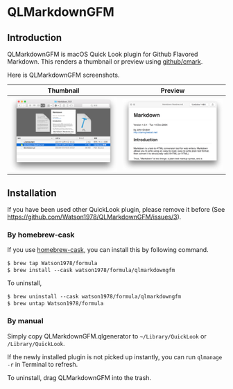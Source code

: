 # QLMarkdownGFM

## Introduction

QLMarkdownGFM is macOS Quick Look plugin for Github Flavored Markdown. This renders a thumbnail or preview using [github/cmark](https://github.com/github/cmark).

Here is QLMarkdownGFM screenshots.

Thumbnail | Preview
-- | --
<img src="https://raw.githubusercontent.com/Watson1978/QLMarkdownGFM/master/images/thumbnail.png" /> | <img src="https://raw.githubusercontent.com/Watson1978/QLMarkdownGFM/master/images/preview.png" />

## Installation

If you have been used other QuickLook plugin, please remove it before (See https://github.com/Watson1978/QLMarkdownGFM/issues/3).

### By homebrew-cask

If you use [homebrew-cask](https://github.com/Homebrew/homebrew-cask), you can install this by following command.

```
$ brew tap Watson1978/formula
$ brew install --cask watson1978/formula/qlmarkdowngfm
```

To uninstall,

```
$ brew uninstall --cask watson1978/formula/qlmarkdowngfm
$ brew untap Watson1978/formula
```

### By manual

Simply copy QLMarkdownGFM.qlgenerator to `~/Library/QuickLook` or `/Library/QuickLook`.

If the newly installed plugin is not picked up instantly, you can run `qlmanage -r` in Terminal to refresh.

To uninstall, drag QLMarkdownGFM into the trash.
